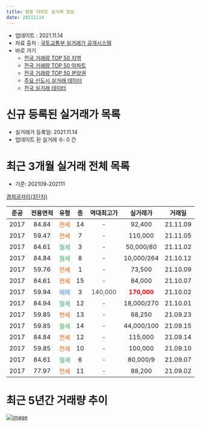 ```yaml
---
title: 평동 아파트 실거래 정보
date: 20211114
---
```


* 업데이트 : 2021.11.14
* 자료 출처 : [국토교통부 실거래가 공개시스템](http://rt.molit.go.kr)
* 바로 가기
    * [전국 거래량 TOP 50 지역](https://apt-info.github.io/apt-trade-info/tr)
    * [전국 거래량 TOP 50 아파트](https://apt-info.github.io/apt-trade-info/ta)
    * [전국 거래량 TOP 50 분양권](https://apt-info.github.io/apt-trade-info/tb)
    * [주요 신도시 실거래 데이터](https://apt-info.github.io/apt-trade-info/newtown)
    * [전국 실거래 데이터](https://apt-info.github.io/apt-trade-info/all)



<script async src="https://pagead2.googlesyndication.com/pagead/js/adsbygoogle.js"></script>
<!-- 기본광고 -->
<ins class="adsbygoogle"
     style="display:block"
     data-ad-client="ca-pub-1142216861245946"
     data-ad-slot="4805727019"
     data-ad-format="auto"
     data-full-width-responsive="true"></ins>
<script>
     (adsbygoogle = window.adsbygoogle || []).push({});
</script>


# 신규 등록된 실거래가 목록

* 실거래가 등록일: 2021.11.14
* 업데이트 된 실거래 수: 0 건




<script async src="https://pagead2.googlesyndication.com/pagead/js/adsbygoogle.js"></script>
<!-- 기본광고 -->
<ins class="adsbygoogle"
     style="display:block"
     data-ad-client="ca-pub-1142216861245946"
     data-ad-slot="4805727019"
     data-ad-format="auto"
     data-full-width-responsive="true"></ins>
<script>
     (adsbygoogle = window.adsbygoogle || []).push({});
</script>


# 최근 3개월 실거래 전체 목록
* 기준: 202109-202111


[경희궁자이(3단지)](https://search.naver.com/search.naver?query=%EA%B2%BD%ED%9D%AC%EA%B6%81%EC%9E%90%EC%9D%B4%283%EB%8B%A8%EC%A7%80%29)

|준공|전용면적|유형|층|역대최고가|실거래가|거래일|
|:---:|:---:|:---:|:---:|:---:|:---:|:---:|
|2017|84.84|<span style="color:#FF5A00">전세</span>|14|<span style="color:#444444">-</span>|92,400|21.11.09|
|2017|59.47|<span style="color:#FF5A00">전세</span>|7|<span style="color:#444444">-</span>|110,000|21.11.05|
|2017|84.61|<span style="color:#34A853">월세</span>|3|<span style="color:#444444">-</span>|50,000/80|21.11.02|
|2017|84.84|<span style="color:#34A853">월세</span>|8|<span style="color:#444444">-</span>|10,000/264|21.10.12|
|2017|59.76|<span style="color:#FF5A00">전세</span>|1|<span style="color:#444444">-</span>|73,500|21.10.09|
|2017|84.61|<span style="color:#FF5A00">전세</span>|15|<span style="color:#444444">-</span>|84,000|21.10.07|
|2017|59.94|<span style="color:#4285F3">매매</span>|3|<span style="color:#444444">140,000</span>|<b><span style="color:#FF0000">170,000</span></b>|21.10.02|
|2017|84.94|<span style="color:#34A853">월세</span>|12|<span style="color:#444444">-</span>|18,000/270|21.10.01|
|2017|59.85|<span style="color:#FF5A00">전세</span>|13|<span style="color:#444444">-</span>|68,250|21.09.23|
|2017|59.85|<span style="color:#34A853">월세</span>|14|<span style="color:#444444">-</span>|44,000/100|21.09.15|
|2017|84.84|<span style="color:#FF5A00">전세</span>|12|<span style="color:#444444">-</span>|115,000|21.09.14|
|2017|59.85|<span style="color:#FF5A00">전세</span>|10|<span style="color:#444444">-</span>|100,000|21.09.10|
|2017|84.61|<span style="color:#34A853">월세</span>|6|<span style="color:#444444">-</span>|80,000/9|21.09.07|
|2017|77.97|<span style="color:#FF5A00">전세</span>|11|<span style="color:#444444">-</span>|88,200|21.09.02|



<script async src="https://pagead2.googlesyndication.com/pagead/js/adsbygoogle.js"></script>
<!-- 기본광고 -->
<ins class="adsbygoogle"
     style="display:block"
     data-ad-client="ca-pub-1142216861245946"
     data-ad-slot="4805727019"
     data-ad-format="auto"
     data-full-width-responsive="true"></ins>
<script>
     (adsbygoogle = window.adsbygoogle || []).push({});
</script>


# 최근 5년간 거래량 추이


<div style="width:100%;">
    <canvas id="deal_progress" height="200"></canvas>
</div>

<script>
new Chart(document.getElementById("deal_progress"), {
    type: 'line',
    data: {
        labels: ['17.04','17.05','17.08','17.11','18.08','18.10','18.11','18.12','19.01','19.02','19.03','19.04','19.05','19.06','19.07','19.08','19.09','19.10','19.11','19.12','20.01','20.02','20.03','20.04','20.05','20.06','20.07','20.08','20.09','20.10','20.11','20.12','21.01','21.02','21.03','21.04','21.05','21.06','21.07','21.08','21.09','21.10','21.11'],
        datasets: [{
            label: '매매/분양권',
            data: [1,2,1,1,0,0,0,0,0,1,0,2,2,1,5,1,1,2,5,3,0,1,2,1,2,5,2,5,1,1,2,4,1,1,1,1,4,0,0,3,0,1,0],
            borderColor: "rgba(66, 133, 243, 1)",
            backgroundColor: "rgba(66, 133, 243, 0.05)",
            borderWidth: 1,
            pointRadius: 0,
            fill: false,
            lineTension: 0
        },{
            label: '전/월세',
            data: [0,0,0,0,1,2,5,6,13,24,21,14,14,15,11,7,2,8,4,7,6,1,4,0,6,6,7,5,1,1,4,5,9,6,13,10,15,11,8,16,6,4,3],
            borderColor: "rgba(255, 90, 0, 1)",
            backgroundColor: "rgba(255, 90, 0, 0.05)",
            borderWidth: 1,
            pointRadius: 0,
            fill: false,
            lineTension: 0
        },{
            label: '합계',
            data: [1,2,1,1,1,2,5,6,13,25,21,16,16,16,16,8,3,10,9,10,6,2,6,1,8,11,9,10,2,2,6,9,10,7,14,11,19,11,8,19,6,5,3],
            borderColor: "rgba(0, 0, 0, 1)",
            backgroundColor: "rgba(0, 0, 0, 0.03)",
            borderWidth: 0.1,
            pointRadius: 0,
            fill: true,
            lineTension: 0
        }
        ]
    },
    options: {
        responsive: true,
        title: {
            display: false
        },
        tooltips: {
            mode: 'index',
            intersect: false
        },
        hover: {
            mode: 'nearest',
            intersect: true
        },
        scales: {
            xAxes: [{
                display: true,
                scaleLabel: {
                    display: true,
                    labelString: '년/월'
                }
            }],
            yAxes: [{
                display: true,
                ticks: {
                    suggestedMin: 0,
                },
                scaleLabel: {
                    display: true,
                    labelString: '실거래 수'
                }
            }]
        }
    }
});

</script>


[![image](https://apt-info.github.io/images/2020-01-03-apt-trade-info/1024x500.png)](https://play.google.com/store/apps/details?id=com.aptinfo.apttradeinfo)

